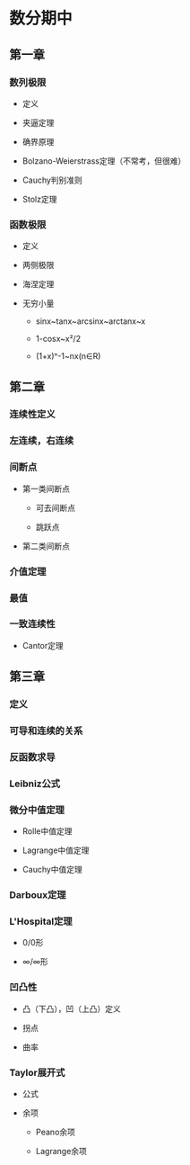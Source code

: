 # 数分期中

## 第一章

### 数列极限

- 定义

- 夹逼定理

- 确界原理

- Bolzano-Weierstrass定理（不常考，但很难）

- Cauchy判别准则

- Stolz定理

### 函数极限

- 定义

- 两侧极限

- 海涅定理

- 无穷小量

	- sinx~tanx~arcsinx~arctanx~x

	- 1-cosx~x²/2

	- (1+x)ⁿ-1~nx(n∈R)

## 第二章

### 连续性定义

### 左连续，右连续

### 间断点

- 第一类间断点

	- 可去间断点

	- 跳跃点

- 第二类间断点

### 介值定理

### 最值

### 一致连续性

- Cantor定理

## 第三章

### 定义

### 可导和连续的关系

### 反函数求导

### Leibniz公式

### 微分中值定理

- Rolle中值定理

- Lagrange中值定理

- Cauchy中值定理

### Darboux定理

### L'Hospital定理

- 0/0形

- ∞/∞形

### 凹凸性

- 凸（下凸），凹（上凸）定义

- 拐点

- 曲率

### Taylor展开式

- 公式

- 余项

	- Peano余项

	- Lagrange余项

